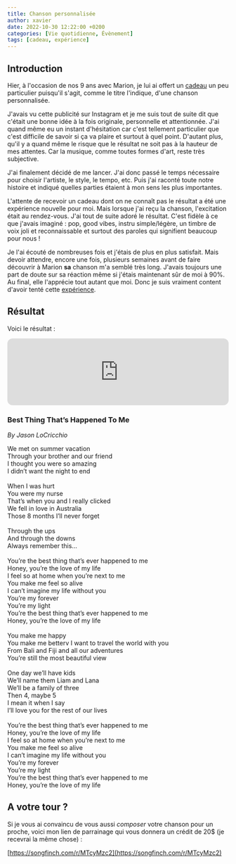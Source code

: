 ```yaml
---
title: Chanson personnalisée
author: xavier
date: 2022-10-30 12:22:00 +0200
categories: [Vie quotidienne, Évènement]
tags: [cadeau, expérience]
---
```


## Introduction

Hier, à l'occasion de nos 9 ans avec Marion, je lui ai offert un [cadeau](/tags/cadeau/) un peu particulier puisqu'il s'agit, comme le titre l'indique, d'une chanson personnalisée.

J'avais vu cette publicité sur Instagram et je me suis tout de suite dit que c'était une bonne idée à la fois originale, personnelle et attentionnée.
J'ai quand même eu un instant d'hésitation car c'est tellement particulier que c'est difficile de savoir si ça va plaire et surtout à quel point.
D'autant plus, qu'il y a quand même le risque que le résultat ne soit pas à la hauteur de mes attentes.
Car la musique, comme toutes formes d'art, reste très subjective.

J'ai finalement décidé de me lancer.
J'ai donc passé le temps nécessaire pour choisir l'artiste, le style, le tempo, etc.
Puis j'ai raconté toute notre histoire et indiqué quelles parties étaient à mon sens les plus importantes.

L'attente de recevoir un cadeau dont on ne connaît pas le résultat a été une expérience nouvelle pour moi.
Mais lorsque j'ai reçu la chanson, l'excitation était au rendez-vous.
J'ai tout de suite adoré le résultat.
C'est fidèle à ce que j'avais imaginé : pop, good vibes, instru simple/légère, un timbre de voix joli et reconnaissable et surtout des paroles qui signifient beaucoup pour nous !

Je l'ai écouté de nombreuses fois et j'étais de plus en plus satisfait.
Mais devoir attendre, encore une fois, plusieurs semaines avant de faire découvrir à Marion **sa** chanson m'a semblé très long.
J'avais toujours une part de doute sur sa réaction même si j'étais maintenant sûr de moi à 90%.
Au final, elle l'apprécie tout autant que moi.
Donc je suis vraiment content d'avoir tenté cette [expérience](/tags/expérience/).

## Résultat

Voici le résultat :

<iframe style="border-radius:12px" src="https://open.spotify.com/embed/track/1nCaXMrtwgEYpi3WVC0SY3?utm_source=generator" width="100%" height="152" frameBorder="0" allowfullscreen="" allow="autoplay; clipboard-write; encrypted-media; fullscreen; picture-in-picture" loading="lazy"></iframe>

### Best Thing That’s Happened To Me

_By Jason LoCricchio_

We met on summer vacation<br>
Through your brother and our friend<br>
I thought you were so amazing<br>
I didn’t want the night to end<br>
<br>
When I was hurt<br>
You were my nurse<br>
That’s when you and I really clicked<br>
We fell in love in Australia<br>
Those 8 months I’ll never forget<br>
<br>
Through the ups<br>
And through the downs<br>
Always remember this…<br>
<br>
You’re the best thing that’s ever happened to me<br>
Honey, you’re the love of my life<br>
I feel so at home when you’re next to me<br>
You make me feel so alive<br>
I can’t imagine my life without you<br>
You’re my forever<br>
You’re my light<br>
You’re the best thing that’s ever happened to me<br>
Honey, you’re the love of my life<br>
<br>
You make me happy<br>
You make me betterv
I want to travel the world with you<br>
From Bali and Fiji and all our adventures<br>
You’re still the most beautiful view<br>
<br>
One day we’ll have kids<br>
We’ll name them Liam and Lana<br>
We’ll be a family of three<br>
Then 4, maybe 5<br>
I mean it when I say<br>
I’ll love you for the rest of our lives<br>
<br>
You’re the best thing that’s ever happened to me<br>
Honey, you’re the love of my life<br>
I feel so at home when you’re next to me<br>
You make me feel so alive<br>
I can’t imagine my life without you<br>
You’re my forever<br>
You’re my light<br>
You’re the best thing that’s ever happened to me<br>
Honey, you’re the love of my life

## A votre tour ?

Si je vous ai convaincu de vous aussi _composer_ votre chanson pour un proche, voici mon lien de parrainage qui vous donnera un crédit de 20$ (je recevrai la même chose) :

[https://songfinch.com/r/MTcyMzc2](https://songfinch.com/r/MTcyMzc2)
